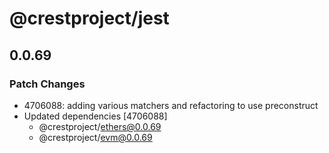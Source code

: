 # @crestproject/jest

## 0.0.69
### Patch Changes

- 4706088: adding various matchers and refactoring to use preconstruct
- Updated dependencies [4706088]
  - @crestproject/ethers@0.0.69
  - @crestproject/evm@0.0.69
